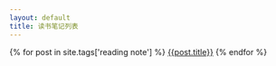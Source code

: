 ```yaml
---
layout: default
title: 读书笔记列表
---
```


{% for post in site.tags['reading note'] %}
    <a href="{{ post.url }}">{{post.title}}</a>
{% endfor %}